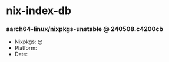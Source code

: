 # nix-index-db
### aarch64-linux/nixpkgs-unstable @ 240508.c4200cb
- Nixpkgs: @[](https://github.com/NixOS/nixpkgs/commit/c4200cb341ee794775185ecd4105fbbfb5ca73a0)
- Platform: 
- Date: 
